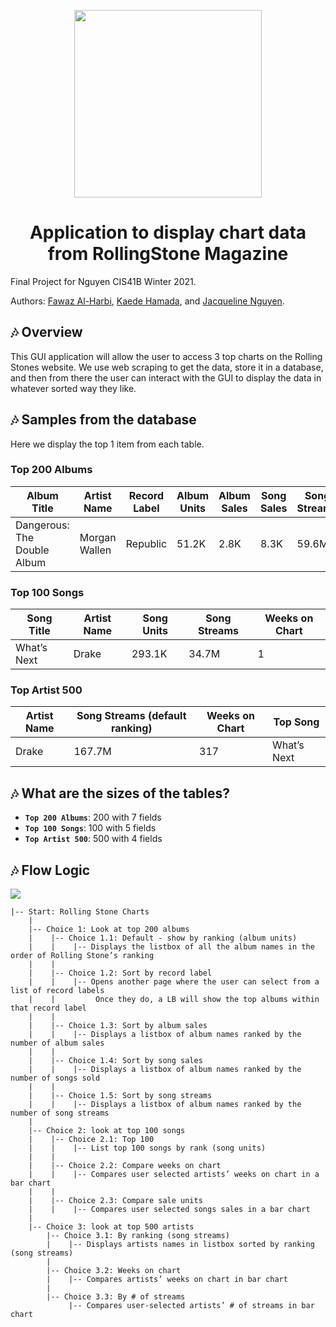 
<div>
  <p align="center">
    <img width="300" src="https://cdn.worldvectorlogo.com/logos/rolling-stone-1.svg"></img>
  </p>
  <h1 align="center">
    Application to display chart data from RollingStone Magazine
  </h1>
</div>

Final Project for Nguyen CIS41B Winter 2021. 

Authors: [Fawaz Al-Harbi](https://github.com/monsieurCat), [Kaede Hamada](https://github.com/KaeMaple9), and [Jacqueline Nguyen](https://github.com/jacquelinennguyen).

## 🎶 Overview
This GUI application will allow the user to access 3 top charts on the Rolling Stones website. We use web scraping to get the data, store it in a database, and then from there the user can interact with the GUI to display the data in whatever sorted way they like.

## 🎶 Samples from the database
Here we display the top 1 item from each table.

### Top 200 Albums
| Album Title | Artist Name | Record Label | Album Units | Album Sales | Song Sales | Song Streams |
| --- | --- | --- | --- | --- | --- | --- |
| Dangerous: The Double Album | Morgan Wallen | Republic | 51.2K | 2.8K | 8.3K | 59.6M |

### Top 100 Songs
| Song Title | Artist Name | Song Units | Song Streams | Weeks on Chart |
| --- | --- | --- | --- | --- |
| What’s Next | Drake | 293.1K | 34.7M | 1 |

### Top Artist 500
| Artist Name | Song Streams (default ranking) | Weeks on Chart | Top Song |
| --- | --- | --- | --- |
| Drake | 167.7M | 317 | What’s Next |

## 🎶 What are the sizes of the tables? 
* **`Top 200 Albums`**: 200 with 7 fields
* **`Top 100 Songs`**: 100 with 5 fields
* **`Top Artist 500`**: 500 with 4 fields

## 🎶 Flow Logic
![](https://i.imgur.com/K10TkSo.png)

```
|-- Start: Rolling Stone Charts
    |
    |-- Choice 1: Look at top 200 albums
    |    |-- Choice 1.1: Default - show by ranking (album units)
    |    |    |-- Displays the listbox of all the album names in the order of Rolling Stone’s ranking
    |    |
    |    |-- Choice 1.2: Sort by record label
    |    |    |-- Opens another page where the user can select from a list of record labels 
    |    |         Once they do, a LB will show the top albums within that record label
    |    |
    |    |-- Choice 1.3: Sort by album sales
    |    |    |-- Displays a listbox of album names ranked by the number of album sales
    |    |
    |    |-- Choice 1.4: Sort by song sales
    |    |    |-- Displays a listbox of album names ranked by the number of songs sold
    |    |
    |    |-- Choice 1.5: Sort by song streams
    |    |    |-- Displays a listbox of album names ranked by the number of song streams
    |
    |-- Choice 2: look at top 100 songs
    |    |-- Choice 2.1: Top 100
    |    |    |-- List top 100 songs by rank (song units)
    |    |          
    |    |-- Choice 2.2: Compare weeks on chart
    |    |    |-- Compares user selected artists’ weeks on chart in a bar chart
    |    |
    |    |-- Choice 2.3: Compare sale units
    |    |    |-- Compares user selected songs sales in a bar chart
    |
    |-- Choice 3: look at top 500 artists
        |-- Choice 3.1: By ranking (song streams)
        |    |-- Displays artists names in listbox sorted by ranking (song streams)
        |
        |-- Choice 3.2: Weeks on chart
        |    |-- Compares artists’ weeks on chart in bar chart
        |
        |-- Choice 3.3: By # of streams
             |-- Compares user-selected artists’ # of streams in bar chart
```
